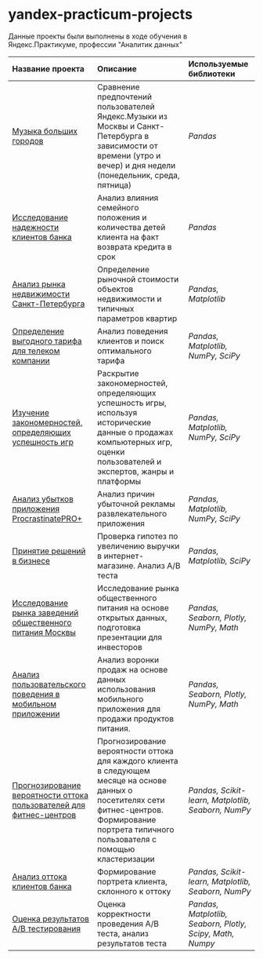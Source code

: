 # yandex-practicum-projects
Данные проекты были выполнены в ходе обучения в Яндекс.Практикуме, профессии "Аналитик данных" 

| **Название проекта**|**Описание**|**Используемые библиотеки**|
|:-|:-|:-|
|[Музыка больших городов](Big_cities_music)|Сравнение предпочтений пользователей Яндекс.Музыки из Москвы и Санкт-Петербурга в зависимости от времени (утро и вечер) и дня недели (понедельник, среда, пятница)|*Pandas*|
|[Исследование надежности клиентов банка](reliability_of_bank_customers)|Анализ влияния семейного положения и количества детей клиента на факт возврата кредита в срок|*Pandas*|
|[Анализ рынка недвижимости Санкт-Петербурга](research_of_%20real_estate_market)|Определение рыночной стоимости объектов недвижимости и типичных параметров квартир|*Pandas, Matplotlib*|
|[Определение выгодного тарифа для телеком компании](determining_prospective_tariff_for_telecom-company)|Анализ поведения клиентов и поиск оптимального тарифа|*Pandas, Matplotlib, NumPy, SciPy*|
|[Изучение закономерностей, определяющих успешность игр](computer_game_%20studies)|Раскрытие закономерностей, определяющих успешность игры, используя исторические данные о продажах компьютерных игр, оценки пользователей и экспертов, жанры и платформы|*Pandas, Matplotlib, NumPy, SciPy*|
|[Анализ убытков приложения ProcrastinatePRO+](analysis_of_business_indicators)|Анализ причин убыточной рекламы развлекательного приложения|*Pandas, Matplotlib, NumPy, SciPy*|
|[Принятие решений в бизнесе](decision_making_in_business)|Проверка гипотез по увеличению выручки в интернет-магазине. Анализ А/В теста|*Pandas, Matplotlib, SciPy*|
|[Исследование рынка заведений общественного питания Москвы](catering_market_research)|Исследование рынка общественного питания на основе открытых данных, подготовка презентации для инвесторов|*Pandas, Seaborn, Plotly, NumPy, Math*|
|[Анализ пользовательского поведения в мобильном приложении](analysis_of_user_behavior_in_mobile_application)|Анализ воронки продаж на основе данных использования мобильного приложения для продажи продуктов питания.|*Pandas, Seaborn, Plotly, NumPy, Math*|
|[Прогнозирование вероятности оттока пользователей для фитнес-центров](forecasting_the_probability_of_outflow)|Прогнозирование вероятности оттока для каждого клиента в следующем месяце на основе данных о посетителях сети фитнес-центров. Формирование портрета типичного пользователя с помощью кластеризации|*Pandas, Scikit-learn, Matplotlib, Seaborn, NumPy*|
|[Анализ оттока клиентов банка](analysis_of_bank_customers_outflow)|Формирование портрета клиента, склонного к оттоку|*Pandas, Scikit-learn, Matplotlib, Seaborn, NumPy*|
|[Оценка результатов А/В тестирования](evaluation_of_A_B_test_results)|Оценка корректности проведения А/В теста, анализ результатов теста|*Pandas, Matplotlib, Seaborn, Plotly, Scipy, Math, Numpy*|
